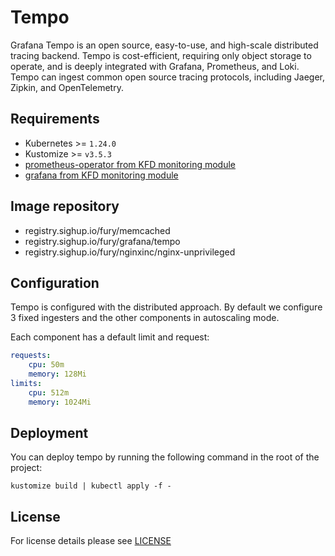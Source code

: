 # Tempo

<!-- <KFD-DOCS> -->

Grafana Tempo is an open source, easy-to-use, and high-scale distributed tracing backend. Tempo is cost-efficient, requiring only object storage to operate, and is deeply integrated with Grafana, Prometheus, and Loki. Tempo can ingest common open source tracing protocols, including Jaeger, Zipkin, and OpenTelemetry.

## Requirements

- Kubernetes >= `1.24.0`
- Kustomize >= `v3.5.3`
- [prometheus-operator from KFD monitoring module][prometheus-operator]
- [grafana from KFD monitoring module][grafana]

## Image repository

- registry.sighup.io/fury/memcached
- registry.sighup.io/fury/grafana/tempo
- registry.sighup.io/fury/nginxinc/nginx-unprivileged

## Configuration

Tempo is configured with the distributed approach. By default we configure 3 fixed ingesters and the other components in autoscaling mode.

Each component has a default limit and request:

```yaml
requests:
    cpu: 50m
    memory: 128Mi
limits:
    cpu: 512m 
    memory: 1024Mi
```


## Deployment

You can deploy tempo by running the following command in the root of
the project:

```shell
kustomize build | kubectl apply -f -
```

<!-- Links -->

[prometheus-operator]: https://github.com/sighup-io/fury-kubernetes-monitoring/blob/master/katalog/prometheus-operator
[grafana]: https://github.com/sighup-io/fury-kubernetes-monitoring/blob/master/katalog/grafana


<!-- </KFD-DOCS> -->

## License

For license details please see [LICENSE](../../LICENSE)
